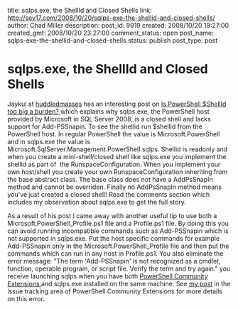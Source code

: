 title: sqlps.exe, the ShellId and Closed Shells
link: http://sev17.com/2008/10/20/sqlps-exe-the-shellid-and-closed-shells/
author: Chad Miller
description: 
post_id: 9919
created: 2008/10/20 19:27:00
created_gmt: 2008/10/20 23:27:00
comment_status: open
post_name: sqlps-exe-the-shellid-and-closed-shells
status: publish
post_type: post

# sqlps.exe, the ShellId and Closed Shells

Jaykul at [huddledmasses](http://huddledmasses.org/) has an interesting post on [Is PowerShell $ShellId too big a burden? ](http://huddledmasses.org/is-powershell-shellid-too-big-a-burden/)which explains why sqlps.exe, the PowerShell host provided by Microsoft in SQL Server 2008, is a closed shell and lacks support for Add-PSSnapin. To see the shellid run $shellid from the PowerShell host. In regular PowerShell the value is Microsoft.PowerShell and in sqlps.exe the value is Microsoft.SqlServer.Management.PowerShell.sqlps. Shellid is readonly and when you create a mini-shell/closed shell like sqlps.exe you implement the shellid as part of  the RunspaceConfiguration. When you implement your own host/shell you create your own RunspaceConfiguration inheriting from the base abstract class. The base class does not have a AddPsSnapIn method and cannot be overriden. Finally no AddPsSnapIn method means you've just created a closed shell! Read the comments section which includes my observation about sqlps.exe to get the full story.

As a result of his post I came away with another useful tip to use both a Microsoft.PowerShell_Profile.ps1 file and a Profile.ps1 file. By doing this you can avoid running incompatible commands such as Add-PSSnapin which is not supported in sqlps.exe. Put the host specific commands for example Add-PSSnapin only in the Microsoft.PowerShell_Profile file and then put the commands which can run in any host in Profile.ps1. You also eliminate the error message: "The term 'Add-PSSnapin' is not recognized as a cmdlet, function, operable program, or script file. Verify the term and try again." you receive launching sqlps when you have both [PowerShell Community Extensions ](http://www.codeplex.com/PowerShellCX)and sqlps.exe installed on the same machine. See [my post](http://www.codeplex.com/PowerShellCX/WorkItem/View.aspx?WorkItemId=18417) in the issue tracking area of PowerShell Community Extensions for more details on this error.